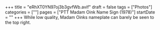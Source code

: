 +++
title = "eRhXT0YN97oj3b3gvfWb.avif"
draft = false
tags = ["Photos"]
categories = [""]
pages = ["PTT Madam Oink Name Sign (1978)"]
startDate = ""
+++
While low quality, Madam Oinks nameplate can barely be seen to the top right.

